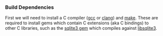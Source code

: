 ### Build Dependencies

First we will need to install a C compiler ([gcc] or [clang]) and
[make][automake]. These are required to install gems which contain C extensions
(aka C bindings) to other C libraries, such as the [sqlite3 gem] which compiles
against [libsqlite3].

[gcc]: https://gcc.gnu.org/
[clang]: https://clang.llvm.org/
[automake]: https://www.gnu.org/software/automake/
[sqlite3 gem]: https://github.com/sparklemotion/sqlite3-ruby#readme
[libsqlite3]: https://www.sqlite.org/index.html
